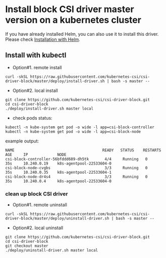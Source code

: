 # Install block CSI driver master version on a kubernetes cluster

If you have already installed Helm, you can also use it to install this driver. Please check [Installation with Helm](../charts/README.md).

## Install with kubectl

- Option#1. remote install

```console
curl -skSL https://raw.githubusercontent.com/kubernetes-csi/csi-driver-block/master/deploy/install-driver.sh | bash -s master --
```

- Option#2. local install

```console
git clone https://github.com/kubernetes-csi/csi-driver-block.git
cd csi-driver-block
./deploy/install-driver.sh master local
```

- check pods status:

```console
kubectl -n kube-system get pod -o wide -l app=csi-block-controller
kubectl -n kube-system get pod -o wide -l app=csi-block-node
```

example output:

```console
NAME                                       READY   STATUS    RESTARTS   AGE     IP             NODE
csi-block-controller-56bfddd689-dh5tk       4/4     Running   0          35s     10.240.0.19    k8s-agentpool-22533604-0
csi-block-node-cvgbs                        3/3     Running   0          35s     10.240.0.35    k8s-agentpool-22533604-1
csi-block-node-dr4s4                        3/3     Running   0          35s     10.240.0.4     k8s-agentpool-22533604-0
```

### clean up block CSI driver

- Option#1. remote uninstall

```console
curl -skSL https://raw.githubusercontent.com/kubernetes-csi/csi-driver-block/master/deploy/uninstall-driver.sh | bash -s master --
```

- Option#2. local uninstall

```console
git clone https://github.com/kubernetes-csi/csi-driver-block.git
cd csi-driver-block
git checkout master
./deploy/uninstall-driver.sh master local
```
